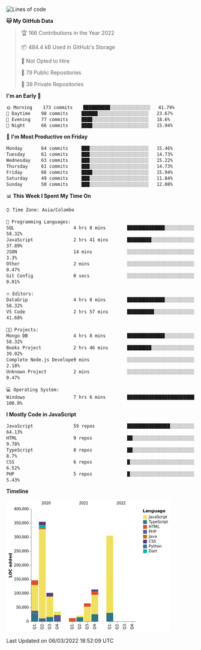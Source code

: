 
<!--START_SECTION:waka-->
![Lines of code](https://img.shields.io/badge/From%20Hello%20World%20I%27ve%20Written-1%20Million%20lines%20of%20code-blue)

**🐱 My GitHub Data** 

> 🏆 166 Contributions in the Year 2022
 > 
> 📦 484.4 kB Used in GitHub's Storage 
 > 
> 🚫 Not Opted to Hire
 > 
> 📜 79 Public Repositories 
 > 
> 🔑 39 Private Repositories  
 > 
**I'm an Early 🐤** 

```text
🌞 Morning    173 commits    ██████████░░░░░░░░░░░░░░░   41.79% 
🌆 Daytime    98 commits     ██████░░░░░░░░░░░░░░░░░░░   23.67% 
🌃 Evening    77 commits     ████░░░░░░░░░░░░░░░░░░░░░   18.6% 
🌙 Night      66 commits     ████░░░░░░░░░░░░░░░░░░░░░   15.94%

```
📅 **I'm Most Productive on Friday** 

```text
Monday       64 commits     ███░░░░░░░░░░░░░░░░░░░░░░   15.46% 
Tuesday      61 commits     ███░░░░░░░░░░░░░░░░░░░░░░   14.73% 
Wednesday    63 commits     ███░░░░░░░░░░░░░░░░░░░░░░   15.22% 
Thursday     61 commits     ███░░░░░░░░░░░░░░░░░░░░░░   14.73% 
Friday       66 commits     ████░░░░░░░░░░░░░░░░░░░░░   15.94% 
Saturday     49 commits     ███░░░░░░░░░░░░░░░░░░░░░░   11.84% 
Sunday       50 commits     ███░░░░░░░░░░░░░░░░░░░░░░   12.08%

```


📊 **This Week I Spent My Time On** 

```text
⌚︎ Time Zone: Asia/Colombo

💬 Programming Languages: 
SQL                      4 hrs 8 mins        ██████████████░░░░░░░░░░░   58.32% 
JavaScript               2 hrs 41 mins       █████████░░░░░░░░░░░░░░░░   37.89% 
JSON                     14 mins             ░░░░░░░░░░░░░░░░░░░░░░░░░   3.3% 
Other                    2 mins              ░░░░░░░░░░░░░░░░░░░░░░░░░   0.47% 
Git Config               0 secs              ░░░░░░░░░░░░░░░░░░░░░░░░░   0.01%

🔥 Editors: 
DataGrip                 4 hrs 8 mins        ██████████████░░░░░░░░░░░   58.32% 
VS Code                  2 hrs 57 mins       ██████████░░░░░░░░░░░░░░░   41.68%

🐱‍💻 Projects: 
Mongo DB                 4 hrs 8 mins        ██████████████░░░░░░░░░░░   58.32% 
Books Project            2 hrs 46 mins       █████████░░░░░░░░░░░░░░░░   39.02% 
Complete Node.js Develope9 mins              ░░░░░░░░░░░░░░░░░░░░░░░░░   2.18% 
Unknown Project          2 mins              ░░░░░░░░░░░░░░░░░░░░░░░░░   0.47%

💻 Operating System: 
Windows                  7 hrs 6 mins        █████████████████████████   100.0%

```

**I Mostly Code in JavaScript** 

```text
JavaScript               59 repos            ████████████████░░░░░░░░░   64.13% 
HTML                     9 repos             ██░░░░░░░░░░░░░░░░░░░░░░░   9.78% 
TypeScript               8 repos             ██░░░░░░░░░░░░░░░░░░░░░░░   8.7% 
CSS                      6 repos             █░░░░░░░░░░░░░░░░░░░░░░░░   6.52% 
PHP                      5 repos             █░░░░░░░░░░░░░░░░░░░░░░░░   5.43%

```


**Timeline**

![Chart not found](https://raw.githubusercontent.com/ccweerasinghe1994/ccweerasinghe1994/master/charts/bar_graph.png) 


 Last Updated on 06/03/2022 18:52:09 UTC
<!--END_SECTION:waka-->
